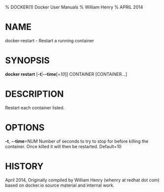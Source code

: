 % DOCKER(1) Docker User Manuals 
% William Henry
% APRIL 2014 
# NAME
docker-restart - Restart a running container

# SYNOPSIS
**docker restart** [**-t**|**--time**[=*10*]] CONTAINER [CONTAINER...]

# DESCRIPTION
Restart each container listed.

# OPTIONS
**-t**, **--time**=NUM
   Number of seconds to try to stop for before killing the container. Once
 killed it will then be restarted. Default=10

# HISTORY
April 2014, Originally compiled by William Henry (whenry at redhat dot com)
 based on docker.io source material and internal work.

